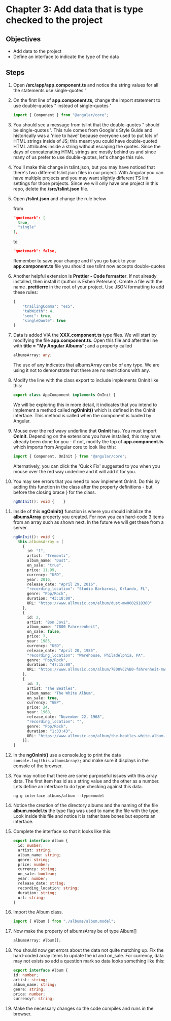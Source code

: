 # Chapter 3: Add data that is type checked to the project

## Objectives

- Add data to the project
- Define an interface to indicate the type of the data

## Steps

1. Open **/src/app/app.component.ts** and notice the string values for all the statements use single-quotes '

1. On the first line of **app.component.ts**, change the import statement to use double-quotes " instead of single-quotes '
  
    ```typescript
    import { Component } from "@angular/core";
    ```

1. You should see a message from tslint that the double-quotes " should be single-quotes '. This rule comes from Google's Style Guide and historically was a 'nice to have' because everyone used to put lots of HTML strings inside of JS; this meant you could have double-quoted HTML attributes inside a string without escaping the quotes. Since the days of concatenating HTML strings are mostly behind us and since many of us prefer to use double-quotes, let's change this rule.

1. You'll make this change in tslint.json, but you may have noticed that there's two different tslint.json files in our project. With Angular you can have multiple projects and you may want slightly different TS lint settings for those projects. Since we will only have one project in this repo, delete the **/src/tslint.json** file.

1. Open **/tslint.json** and change the rule below

    from
    ```json
    "quotemark": [
      true,
      "single"
    ],
    ```

    to
    ```json
    "quotemark": false,
    ```

    Remember to save your change and if you go back to your **app.component.ts** file you should see tslint now accepts double-quotes

1.  Another helpful extension is **Prettier - Code formatter**. If not already installed, then install it (author is Esben Petersen). Create a file with the name **.prettierrc** in the root of your project. Use JSON formatting to add these rules:

    ```typescript
    {
        "trailingComma": "es5",
        "tabWidth": 4,
        "semi": true,
        "singleQuote": true
    }
    ```

1.  Data is added VIA the **XXX.component.ts** type files. We will start by modifying the file **app.component.ts**. Open this file and after the line with **title = "My Angular Albums";**
    and a property called

    ```typescript
    albumsArray: any;
    ```

    The use of any indicates that albumsArray can be of any type. We are using it not to demonstrate that there are no restrictions with any.

1.  Modify the line with the class export to include implements OnInit like this:

    ```typescript
    export class AppComponent implements OnInit {
    ```

    We will be exploring this in more detail, it indicates that you intend to implement a method called **ngOnInit()** which is defined in the OnInit interface. This method is called when the component is loaded by Angular.

1.  Mouse over the red wavy underline that **OnInit** has. You must import **OnInit**. Depending on the extensions you have installed, this may have already been done for you - if not, modify the top of **app.component.ts** which imports from Angular core to look like this:

    ```typescript
    import { Component, OnInit } from "@angular/core";
    ```

    Alternatively, you can click the 'Quick Fix' suggested to you when you mouse over the red way underline and it will add it for you.

1.  You may see errors that you need to now implement OnInit. Do this by adding this function in the class after the property definitions - but before the closing brace } for the class.

    ```typescript
    ngOnInit(): void {    }
    ```

1.  Inside of this **ngOnInit()** function is where you should initialize the **albumsArray** property you created. For now you can hard-code 3 items from an array such as shown next. In the future we will get these from a server.

    ```typescript
    ngOnInit(): void {
      this.albumsArray = [
        {
          id: "1",
          artist: "Tremonti",
          album_name: "Dust",
          on_sale: "true",
          price: 11.99,
          currency: "USD",
          year: 2016,
          release_date: "April 29, 2016",
          "recording_location": "Studio Barbarosa, Orlando, FL",
          genre: "Pop/Rock",
          duration: "43:18:00",
          URL: "https://www.allmusic.com/album/dust-mw0002918360"
        },
        {
          id: 2,
          artist: "Bon Jovi",
          album_name: "7800 Fahrerenheit",
          on_sale: false,
          price: 7,
          year: 1985,
          currency: "USD",
          release_date: "April 20, 1985",
          "recording_location": "Warehouse, Philadelphia, PA",
          genre: "Pop/Rock",
          duration: "47:15:00",
          URL: "https://www.allmusic.com/album/7800%C2%B0-fahrenheit-mw0000189199"
        },
        {
          id: 3,
          artist: "The Beatles",
          album_name: "The White Album",
          on_sale: true,
          currency: "GBP",
          price: 24,
          year: 1968,
          release_date: "November 22, 1968",
          "recording_location": "",
          genre: "Pop/Rock",
          duration: "1:33:43",
          URL: "https://www.allmusic.com/album/the-beatles-white-album-mw0000418113"
        }];
    }
    ```

1.  In the **ngOnInit()** use a console.log to print the data `console.log(this.albumsArray);` and make sure it displays in the console of the browser.

1. You may notice that there are some purposeful issues with this array data. The first item has id as a string value and the other as a number. Lets define an interface to do type checking against this data.

    ```
    ng g interface albums/album --type=model
    ```

12. Notice the creation of the directory albums and the naming of the file **album.model.ts** the type flag was used to name the file with the type. Look inside this file and notice it is rather bare bones but exports an interface.

13. Complete the interface so that it looks like this:

    ```typescript
    export interface Album {
      id: number;
      artist: string;
      album_name: string;
      genre: string;
      price: number;
      currency: string;
      on_sale: boolean;
      year: number;
      release_date: string;
      recording_location: string;
      duration: string;
      url: string;
    }
    ```

1. Import the Album class.

    ```javascript
    import { Album } from "./albums/album.model";
    ```

1. Now make the property of albumsArray be of type Album[]

    ```javascript
    albumsArray: Album[];
    ```

1. You should now get errors about the data not quite matching up. Fix the hard-coded array items to update the id and on_sale. For currency, data may not exists so add a question mark so data looks something like this:

    ```typescript
    export interface Album {
    id: number;
    artist: string;
    album_name: string;
    genre: string;
    price: number;
    currency?: string;
    ```

1. Make the necessary changes so the code compiles and runs in the browser.